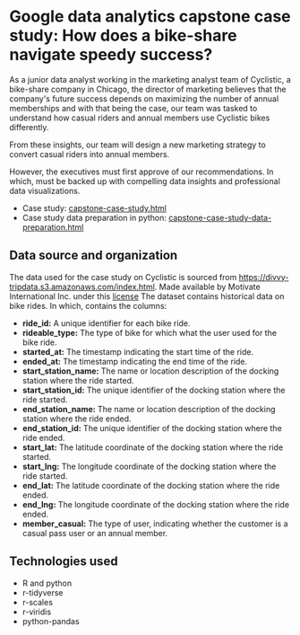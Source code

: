 # Google data analytics capstone case study: How does a bike-share navigate speedy success?
As a junior data analyst working in the marketing analyst team of Cyclistic, a bike-share company in Chicago, the director of marketing believes that the company's future success depends on maximizing the number of annual memberships and with that being the case, our team was tasked to understand how casual riders and annual members use Cyclistic bikes differently. 

From these insights, our team will design a new marketing strategy to convert casual riders into annual members. 

However, the executives must first approve of our recommendations. In which, must be backed up with compelling data insights and professional data visualizations.

* Case study: [capstone-case-study.html](capstone-case-study.html)
* Case study data preparation in python: [capstone-case-study-data-preparation.html](capstone-case-study-data-preparation.html)

## Data source and organization
The data used for the case study on Cyclistic is sourced from https://divvy-tripdata.s3.amazonaws.com/index.html. Made available by Motivate International Inc. under  this [license](https://ride.divvybikes.com/data-license-agreement) The dataset contains historical data on bike rides. In which, contains the columns:
* **ride_id:** A unique identifier for each bike ride.
* **rideable_type:** The type of bike for which what the user used for the bike ride.
* **started_at:** The timestamp indicating the start time of the ride.
* **ended_at:** The timestamp indicating the end time of the ride.
* **start_station_name:** The name or location description of the docking station where the ride started.
* **start_station_id:** The unique identifier of the docking station where the ride started.
* **end_station_name:** The name or location description of the docking station where the ride ended.
* **end_station_id:** The unique identifier of the docking station where the ride ended.
* **start_lat:** The latitude coordinate of the docking station where the ride started.
* **start_lng:** The longitude coordinate of the docking station where the ride started.
* **end_lat:** The latitude coordinate of the docking station where the ride ended.
* **end_lng:** The longitude coordinate of the docking station where the ride ended.
* **member_casual:** The type of user, indicating whether the customer is a casual pass user or an annual member.

## Technologies used
* R and python
* r-tidyverse
* r-scales
* r-viridis
* python-pandas
